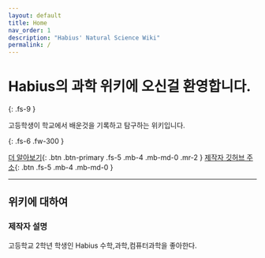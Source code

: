 ```yaml
---
layout: default
title: Home
nav_order: 1
description: "Habius' Natural Science Wiki"
permalink: /
---
```


# Habius의 과학 위키에 오신걸 환영합니다.
{: .fs-9 }

고등학생이 학교에서 배운것을 기록하고 탐구하는 위키입니다.

{: .fs-6 .fw-300 }

[더 알아보기](#위키에-대하여){: .btn .btn-primary .fs-5 .mb-4 .mb-md-0 .mr-2 } [제작자 깃허브 주소](https://github.com/Habius/Habius.github.io){: .btn .fs-5 .mb-4 .mb-md-0 }

---

## 위키에 대하여

### 제작자 설명
고등학교 2학년 학생인 Habius
수학,과학,컴퓨터과학을 좋아한다.


